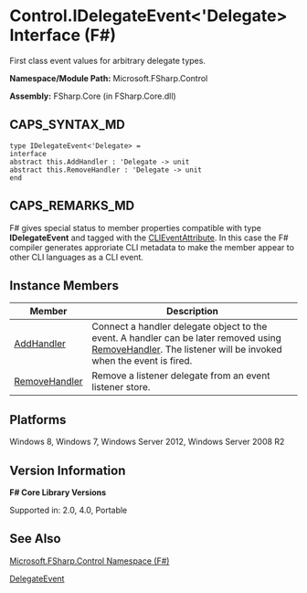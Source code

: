 # Control.IDelegateEvent<'Delegate> Interface (F#)

First class event values for arbitrary delegate types.

**Namespace/Module Path:** Microsoft.FSharp.Control

**Assembly:** FSharp.Core (in FSharp.Core.dll)


## CAPS_SYNTAX_MD

```
type IDelegateEvent<'Delegate> =
interface
abstract this.AddHandler : 'Delegate -> unit
abstract this.RemoveHandler : 'Delegate -> unit
end
```

## CAPS_REMARKS_MD
F# gives special status to member properties compatible with type **IDelegateEvent** and tagged with the [CLIEventAttribute](http://msdn.microsoft.com/en-us/library/d359f1dd-ffa5-42fb-8808-b4c8131a0333). In this case the F# compiler generates approriate CLI metadata to make the member appear to other CLI languages as a CLI event.


## Instance Members


|Member|Description|
|------|-----------|
|[AddHandler](http://msdn.microsoft.com/en-us/library/15ff9fc8-43e6-456f-b0f7-5cd104bb6d9a)|Connect a handler delegate object to the event. A handler can be later removed using [RemoveHandler](http://msdn.microsoft.com/en-us/library/a5fd2289-29ef-4c8e-bf67-14d6fbed38b2). The listener will be invoked when the event is fired.|
|[RemoveHandler](http://msdn.microsoft.com/en-us/library/a5fd2289-29ef-4c8e-bf67-14d6fbed38b2)|Remove a listener delegate from an event listener store.|

## Platforms
Windows 8, Windows 7, Windows Server 2012, Windows Server 2008 R2


## Version Information
**F# Core Library Versions**

Supported in: 2.0, 4.0, Portable




## See Also
[Microsoft.FSharp.Control Namespace &#40;F&#35;&#41;](Microsoft.FSharp.Control+Namespace+%28F%23%29.md)

[DelegateEvent](http://msdn.microsoft.com/en-us/library/d5c57485-4db6-4fd0-b93e-d96a99dc1051)

